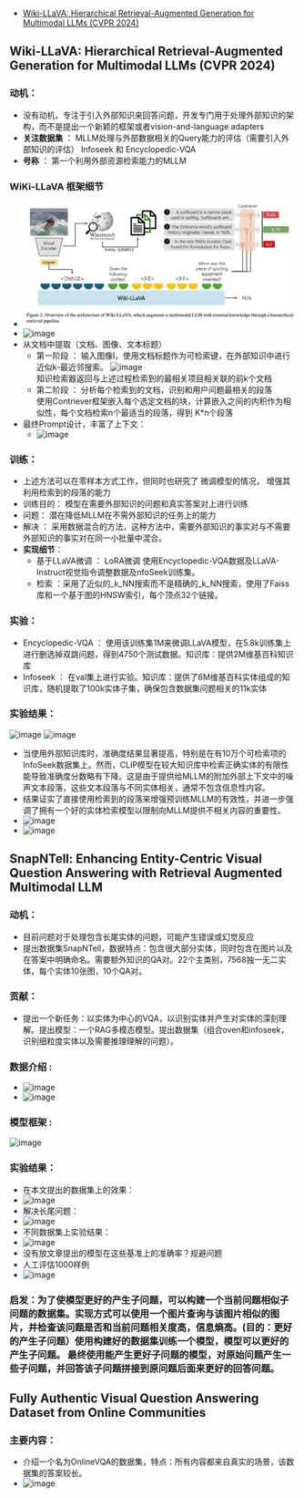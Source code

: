 - [Wiki-LLaVA: Hierarchical Retrieval-Augmented Generation for Multimodal LLMs (CVPR 2024)](wiki-llava-hierarchical-retrieval-augmented-generation-for-multimodal-llms-cvpr-2024)
## Wiki-LLaVA: Hierarchical Retrieval-Augmented Generation for Multimodal LLMs (CVPR 2024)
### 动机：
* 没有动机，专注于引入外部知识来回答问题，开发专门用于处理外部知识的架构，而不是提出一个新颖的框架或者vision-and-language adapters
* **关注数据集** ： MLLM处理与外部数据相关的Query能力的评估（需要引入外部知识的评估） Infoseek 和 Encyclopedic-VQA   
* **号称** ： 第一个利用外部资源检索能力的MLLM
### WiKi-LLaVA 框架细节
* ![wiki](https://github.com/bixie6868/project/blob/main/images/QQ%E5%9B%BE%E7%89%8720240429090819.png "wiki")
* ![image](https://github.com/bixie6868/project/assets/78329110/38c740a0-8efd-4892-afa8-f649f7b25af4)
* 从文档中提取（文档、图像、文本标题）
  - 第一阶段 ： 输入图像I，使用文档标题作为可检索键，在外部知识中进行近似k-最近邻搜索。
    ![image](https://github.com/bixie6868/project/assets/78329110/49d11365-8a81-441b-8ce4-d9383e6eb732)   
    知识检索器返回与上述过程检索到的最相关项目相关联的前k个文档
  - 第二阶段 ： 分析每个检索到的文档，识别和用户问题最相关的段落   
    使用Contriever框架嵌入每个选定文档的块，计算嵌入之间的内积作为相似性，每个文档检索n个最适当的段落，得到 K*n个段落
* 最终Prompt设计，丰富了上下文：
   - ![image](https://github.com/bixie6868/project/assets/78329110/31f91bbc-3cbb-4d29-bda6-4c50553b878a)
### 训练：
* 上述方法可以在零样本方式工作，但同时也研究了 微调模型的情况， 增强其利用检索到的段落的能力
* 训练目的： 模型在需要外部知识的问题和真实答案对上进行训练
* 问题： 潜在降低MLLM在不需外部知识的任务上的能力
* 解决 ： 采用数据混合的方法，这种方法中，需要外部知识的事实对与不需要外部知识的事实对在同一小批量中混合。
* **实现细节**：
  - 基于LLaVA微调 ： LoRA微调 使用Encyclopedic-VQA数据及LLaVA-Instruct视觉指令调整数据及nfoSeek训练集。
  - 检索 ：采用了近似的_k_NN搜索而不是精确的_k_NN搜索，使用了Faiss库和一个基于图的HNSW索引，每个顶点32个链接。
### 实验：
  - Encyclopedic-VQA ： 使用该训练集1M来微调LLaVA模型，在5.8k训练集上进行删选掉双跳问题，得到4750个测试数据。知识库：提供2M维基百科知识库
  - Infoseek ： 在val集上进行实验。知识库：提供了6M维基百科实体组成的知识库，随机提取了100k实体子集，确保包含数据集问题相关的11k实体
### 实验结果：
![image](https://github.com/bixie6868/project/assets/78329110/82b4095e-8bbc-4e31-9a1f-b5132684774f)
![image](https://github.com/bixie6868/project/assets/78329110/50b37488-241c-4736-a12e-2c6ca9e9e659)
* 当使用外部知识库时，准确度结果显著提高，特别是在有10万个可检索项的InfoSeek数据集上。然而，CLIP模型在较大知识库中检索正确实体的有限性能导致准确度分数略有下降。这是由于提供给MLLM的附加外部上下文中的噪声文本段落，这些文本段落与不同实体相关，通常不包含信息性内容。
* 结果证实了直接使用检索到的段落来增强预训练MLLM的有效性，并进一步强调了拥有一个好的实体检索模型以限制向MLLM提供不相关内容的重要性。
* ![image](https://github.com/bixie6868/project/assets/78329110/938f9f52-a01c-4715-9fc8-acf74e852b5e)
* ![image](https://github.com/bixie6868/project/assets/78329110/397d55b0-f9e9-48b0-aee1-d868691a0be5)
## SnapNTell: Enhancing Entity-Centric Visual Question Answering with Retrieval Augmented Multimodal LLM
### 动机：
* 目前问题对于处理包含长尾实体的问题，可能产生错误或幻觉反应
* 提出数据集SnapNTell，数据特点：包含很大部分实体，同时包含在图片以及在答案中明确命名。需要额外知识的QA对。22个主类别，7568独一无二实体，每个实体10张图，10个QA对。
### 贡献：
* 提出一个新任务：以实体为中心的VQA，以识别实体并产生对实体的深刻理解。提出模型：一个RAG多模态模型。提出数据集（组合oven和infoseek，识别细粒度实体以及需要推理理解的问题）。
### 数据介绍 : 
* ![image](https://github.com/bixie6868/project/assets/78329110/66d84c09-06ad-43a3-a799-45acda8a8969)
* ![image](https://github.com/bixie6868/project/assets/78329110/4b669ef2-4ef8-4649-8a8a-1b0a33e2e5a1)
### 模型框架 : 
![image](https://github.com/bixie6868/project/assets/78329110/8dc0293d-25a7-44f2-9d48-d3e7ba232097)
### 实验结果：
* 在本文提出的数据集上的效果：
* ![image](https://github.com/bixie6868/project/assets/78329110/dd7d3a08-8602-48f3-9580-115b0fe255cb)
* 解决长尾问题：
* ![image](https://github.com/bixie6868/project/assets/78329110/06bd8b5c-c156-40d4-bcf4-57f582e03520)
* 不同数据集上实验结果：
* ![image](https://github.com/bixie6868/project/assets/78329110/553c68fe-ee1a-4201-a927-a2b77daf0e44)
* 没有放文章提出的模型在这些基准上的准确率？规避问题
* 人工评估1000样例
* ![image](https://github.com/bixie6868/project/assets/78329110/bca7d71f-da0d-44ca-8cd8-3475be266ca4)
### 启发：为了使模型更好的产生子问题，可以构建一个当前问题相似子问题的数据集。实现方式可以使用一个图片查询与该图片相似的图片，并检查该问题是否和当前问题相关度高，信息熵高。(目的：更好的产生子问题）使用构建好的数据集训练一个模型，模型可以更好的产生子问题。   最终使用能产生更好子问题的模型，对原始问题产生一些子问题，并回答该子问题拼接到原问题后面来更好的回答问题。
## Fully Authentic Visual Question Answering Dataset from Online Communities
### 主要内容：
* 介绍一个名为OnlineVQA的数据集，特点：所有内容都来自真实的场景，该数据集的答案较长。
* ![image](https://github.com/bixie6868/project/assets/78329110/ec89227f-f84d-468c-8e9b-e8fd8eca86f5)




